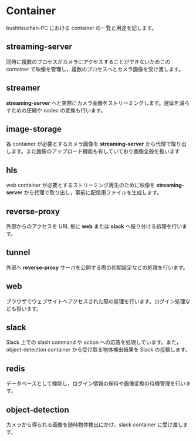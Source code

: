# Container

bushitsuchan-PC における container の一覧と用途を記します。

## streaming-server

同時に複数のプロセスがカメラにアクセスすることができないためこの container で映像を管理し，複数のプロセスへとカメラ画像を受け渡します。

## streamer

**streaming-server** へと実際にカメラ画像をストリーミングします。遅延を減らすための圧縮や codec の変換も行います。

## image-storage

各 container が必要とするカメラ画像を **streaming-server** から代理で取り出します。また画像のアップロード機能も有していており画像全般を扱います

## hls

web container が必要とするストリーミング再生のために映像を **streaming-server** から代理で取り出し，事前に配信用ファイルを生成します。

## reverse-proxy

外部からのアクセスを URL 毎に **web** または **slack** へ振り分ける処理を行います。

## tunnel

外部へ **reverse-proxy** サーバを公開する際の初期設定などの処理を行います。

## web

ブラウザでウェブサイトへアクセスされた際の処理を行います。ログイン処理なども担います。

## slack

Slack 上での slash command や action への応答を処理しています。また，object-detection container から受け取る物体検出結果を Slack の投稿します。

## redis

データベースとして機能し，ログイン情報の保持や画像変換の待機管理を行います。

## object-detection

カメラから得られる画像を随時物体検出にかけ，slack container に受け渡します。
